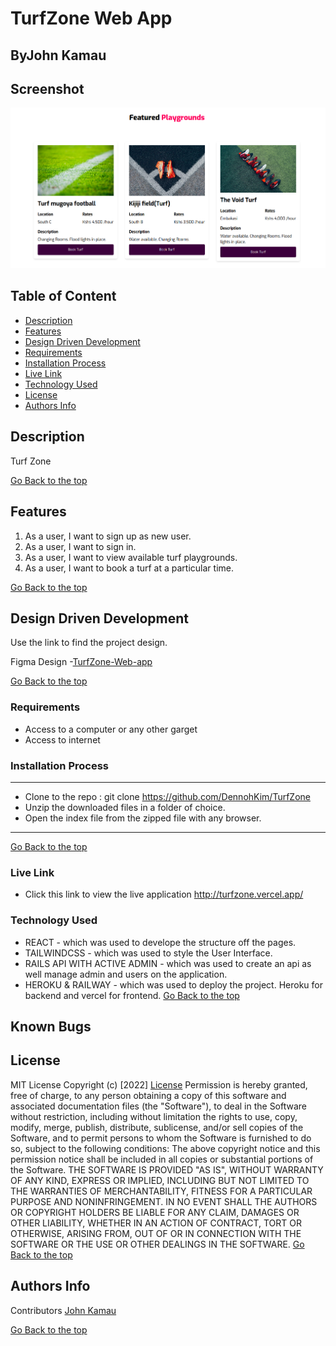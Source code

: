 # TurfZone Web App
## ByJohn Kamau

## Screenshot
 ![image](./turfbooking-client/src/assets/images/turfs.png)

 ## Table of Content
 - [Description](#description)
 - [Features](#features)
 - [Design Driven Development](#Design-Driven-Development)
 - [Requirements](#requirements)
 - [Installation Process](#installation-Process)
 - [Live Link](#Live-Link)
 - [Technology  Used](#technology-Used)
 - [License](#license)
 - [Authors Info](#Authors-Info)


## Description
<p>Turf Zone </p>

[Go Back to the top](#TurfZone-Web-app)
## Features
1. As a user, I want to sign up as new user.
2. As a user, I want to sign in.
3. As a user, I want to view available turf playgrounds.
4. As a user, I want to book a turf at a particular time.


[Go Back to the top](#TurfZone-Web-app)

## Design Driven Development

Use the link to find the project design.

Figma Design -[TurfZone-Web-app](https://www.figma.com/file/BGJQUi8O4Hcrzglhx2M3pL/Sports-Turf-Booking-App?node-id=7%3A14)

[Go Back to the top](#TurfZone-Web-app)

 ###  Requirements
 * Access to  a computer or any other garget
 * Access to internet

 ### Installation Process
 ****
* Clone to the repo : git clone https://github.com/DennohKim/TurfZone
* Unzip the downloaded files in a folder of choice.
* Open the index file from the zipped file with any browser.
 ****
 [Go Back to the top](#TurfZone-Web-app)

### Live Link
- Click this link to view the live application http://turfzone.vercel.app/

### Technology  Used
* REACT - which was used to develope the structure off the pages.
* TAILWINDCSS - which was used to style the User Interface.
* RAILS API WITH ACTIVE ADMIN - which was used to create an api as well manage admin and users on the application.
* HEROKU & RAILWAY - which was used to deploy the project. Heroku for backend and vercel for frontend.
[Go Back to the top](#TurfZone-Web-app)

## Known Bugs


## License
MIT License
Copyright (c) [2022] [License](LICENSE.txt)
Permission is hereby granted, free of charge, to any person obtaining a copy
of this software and associated documentation files (the "Software"), to deal
in the Software without restriction, including without limitation the rights
to use, copy, modify, merge, publish, distribute, sublicense, and/or sell
copies of the Software, and to permit persons to whom the Software is
furnished to do so, subject to the following conditions:
The above copyright notice and this permission notice shall be included in all
copies or substantial portions of the Software.
THE SOFTWARE IS PROVIDED "AS IS", WITHOUT WARRANTY OF ANY KIND, EXPRESS OR
IMPLIED, INCLUDING BUT NOT LIMITED TO THE WARRANTIES OF MERCHANTABILITY,
FITNESS FOR A PARTICULAR PURPOSE AND NONINFRINGEMENT. IN NO EVENT SHALL THE
AUTHORS OR COPYRIGHT HOLDERS BE LIABLE FOR ANY CLAIM, DAMAGES OR OTHER
LIABILITY, WHETHER IN AN ACTION OF CONTRACT, TORT OR OTHERWISE, ARISING FROM,
OUT OF OR IN CONNECTION WITH THE SOFTWARE OR THE USE OR OTHER DEALINGS IN THE
SOFTWARE.
[Go Back to the top](#TurfZone-Web-app)

## Authors Info
Contributors 
[John Kamau](https://github.com/JohnKamaujk)

[Go Back to the top](#TurfZone-Web-app)
